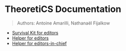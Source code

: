 # TheoretiCS Documentation

> Authors: Antoine Amarilli, Nathanaël Fijalkow

* [Survival Kit for editors](survival_editors.html)
* [Helper for editors](editors.html)
* [Helper for editors-in-chief](editors-in-chief.html)

